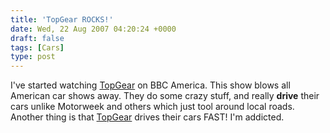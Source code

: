 ```yaml
---
title: 'TopGear ROCKS!'
date: Wed, 22 Aug 2007 04:20:24 +0000
draft: false
tags: [Cars]
type: post
---
```


I've started watching [TopGear](http://www.bbc.co.uk/topgear/index.shtml?survey=no&url=www.bbc.co.uk/topgear/index.shtml&site=topgear&js=no) on BBC America. This show blows all American car shows away. They do some crazy stuff, and really **drive** their cars unlike Motorweek and others which just tool around local roads. Another thing is that [TopGear](http://www.bbc.co.uk/topgear/index.shtml?survey=no&url=www.bbc.co.uk/topgear/index.shtml&site=topgear&js=no) drives their cars FAST! I'm addicted.